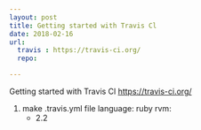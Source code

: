 ```yaml
---
layout: post
title: Getting started with Travis Cl
date: 2018-02-16
url:
  travis : https://travis-ci.org/
  repo:

---
```


Getting started with Travis Cl <a href ="post.url.travis"> https://travis-ci.org/</a>
1. make .travis.yml file
  language: ruby
  rvm:
      - 2.2
